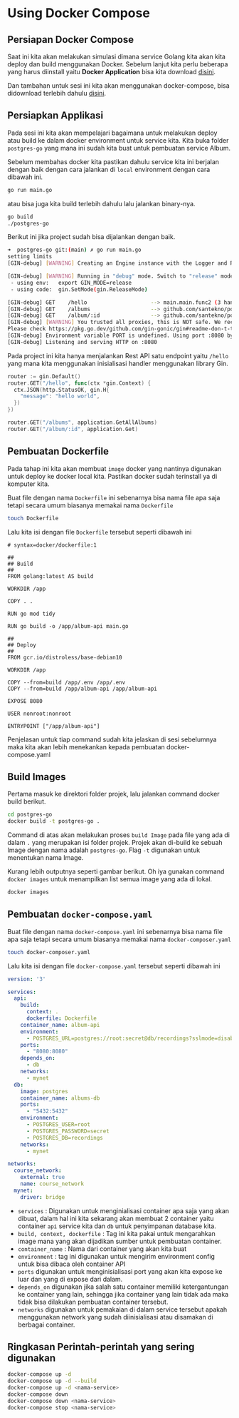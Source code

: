 # Using Docker Compose

## Persiapan Docker Compose
Saat ini kita akan melakukan simulasi dimana service Golang kita akan kita deploy dan build menggunakan Docker. Sebelum lanjut kita perlu beberapa yang harus diinstall yaitu **Docker Application** bisa kita download [disini](https://docs.docker.com/get-docker/).

Dan tambahan untuk sesi ini kita akan menggunakan docker-compose, bisa didownload terlebih dahulu [disini](https://docs.docker.com/compose/install/).

## Persiapkan Applikasi
Pada sesi ini kita akan mempelajari bagaimana untuk melakukan deploy atau build ke dalam docker environment untuk service kita. Kita buka folder `postgres-go` yang mana ini sudah kita buat untuk pembuatan service Album.

Sebelum membahas docker kita pastikan dahulu service kita ini berjalan dengan baik dengan cara jalankan di `local` environment dengan cara dibawah ini.
```bash
go run main.go
```
atau bisa juga kita build terlebih dahulu lalu jalankan binary-nya.
```bash
go build
./postgres-go
```
Berikut ini jika project sudah bisa dijalankan dengan baik.
```bash
➜  postgres-go git:(main) ✗ go run main.go         
setting limits
[GIN-debug] [WARNING] Creating an Engine instance with the Logger and Recovery middleware already attached.

[GIN-debug] [WARNING] Running in "debug" mode. Switch to "release" mode in production.
 - using env:   export GIN_MODE=release
 - using code:  gin.SetMode(gin.ReleaseMode)

[GIN-debug] GET    /hello                    --> main.main.func2 (3 handlers)
[GIN-debug] GET    /albums                   --> github.com/santekno/postgres-go/handler.(*AlbumHandler).GetAllAlbums-fm (3 handlers)
[GIN-debug] GET    /album/:id                --> github.com/santekno/postgres-go/handler.(*AlbumHandler).Get-fm (3 handlers)
[GIN-debug] [WARNING] You trusted all proxies, this is NOT safe. We recommend you to set a value.
Please check https://pkg.go.dev/github.com/gin-gonic/gin#readme-don-t-trust-all-proxies for details.
[GIN-debug] Environment variable PORT is undefined. Using port :8080 by default
[GIN-debug] Listening and serving HTTP on :8080
```

Pada project ini kita hanya menjalankan Rest API satu endpoint yaitu `/hello` yang mana kita menggunakan inisialisasi handler menggunakan library Gin.
```go
router := gin.Default()
router.GET("/hello", func(ctx *gin.Context) {
  ctx.JSON(http.StatusOK, gin.H{
    "message": "hello world",
  })
})

router.GET("/albums", application.GetAllAlbums)
router.GET("/album/:id", application.Get)
```

## Pembuatan Dockerfile
Pada tahap ini kita akan membuat `image` docker yang nantinya digunakan untuk deploy ke docker local kita. Pastikan docker sudah terinstall ya di komputer kita.

Buat file dengan nama `Dockerfile` ini sebenarnya bisa nama file apa saja tetapi secara umum biasanya memakai nama `Dockerfile`
```bash
touch Dockerfile
```
Lalu kita isi dengan file `Dockerfile` tersebut seperti dibawah ini
```docker
# syntax=docker/dockerfile:1

##
## Build
##
FROM golang:latest AS build

WORKDIR /app

COPY . .

RUN go mod tidy

RUN go build -o /app/album-api main.go

##
## Deploy
##
FROM gcr.io/distroless/base-debian10

WORKDIR /app

COPY --from=build /app/.env /app/.env
COPY --from=build /app/album-api /app/album-api

EXPOSE 8080

USER nonroot:nonroot

ENTRYPOINT ["/app/album-api"]
```
Penjelasan untuk tiap command sudah kita jelaskan di sesi sebelumnya maka kita akan lebih menekankan kepada pembuatan docker-compose.yaml


## Build Images
Pertama masuk ke direktori folder projek, lalu jalankan command docker build berikut.
```bash
cd postgres-go
docker build -t postgres-go .
```
Command di atas akan melakukan proses `build Image` pada file yang ada di dalam `.` yang merupakan isi folder projek. Projek akan di-build ke sebuah Image dengan nama adalah `postgres-go`. Flag `-t` digunakan untuk menentukan nama Image.

Kurang lebih outputnya seperti gambar berikut. Oh iya gunakan command `docker images` untuk menampilkan list semua image yang ada di lokal.
```bash
docker images
```

## Pembuatan `docker-compose.yaml`
Buat file dengan nama `docker-compose.yaml` ini sebenarnya bisa nama file apa saja tetapi secara umum biasanya memakai nama `docker-composer.yaml`
```bash
touch docker-composer.yaml
```
Lalu kita isi dengan file `docker-compose.yaml` tersebut seperti dibawah ini
```yaml
version: '3'

services:
  api:
    build:
      context: .
      dockerfile: Dockerfile
    container_name: album-api
    environment:
      - POSTGRES_URL=postgres://root:secret@db/recordings?sslmode=disable
    ports:
      - "8080:8080"
    depends_on:
      - db
    networks:
      - mynet
  db:
    image: postgres
    container_name: albums-db
    ports:
      - "5432:5432"
    environment:
      - POSTGRES_USER=root
      - POSTGRES_PASSWORD=secret
      - POSTGRES_DB=recordings
    networks:
      - mynet

networks:
  course_network:
    external: true
    name: course_network
  mynet:
    driver: bridge
```
* `services` : Digunakan untuk menginialisasi container apa saja yang akan dibuat, dalam hal ini kita sekarang akan membuat 2 container yaitu container `api` service kita dan `db` untuk penyimpanan database kita.
* `build, context, dockerfile` : Tag ini kita pakai untuk mengarahkan image mana yang akan dijadikan sumber untuk pembuatan container.
* `container_name` : Nama dari container yang akan kita buat
* `environment` : tag ini digunakan untuk mengirim environment config untuk bisa dibaca oleh container API
* `ports` digunakan untuk menginisialisasi port yang akan kita expose ke luar dan yang di expose dari dalam.
* `depends_on` digunakan jika salah satu container memiliki ketergantungan ke container yang lain, sehingga jika container yang lain tidak ada maka tidak bisa dilakukan pembuatan container tersebut.
* `networks` digunakan untuk pemakaian di dalam service tersebut apakah menggunakan network yang sudah diinisialisasi atau disamakan di berbagai container.


## Ringkasan Perintah-perintah yang sering digunakan
```bash
docker-compose up -d
docker-compose up -d --build
docker-compose up -d <nama-service>
docker-compose down
docker-compose down <nama-service>
docker-compose stop <nama-service>
```